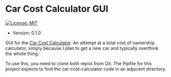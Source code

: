 # Car Cost Calculator GUI

[![License: MIT](https://img.shields.io/badge/License-MIT-yellow.svg)](https://opensource.org/licenses/MIT)

* Version: 0.1.0

GUI for the [Car Cost Calculator](https://github.com/DC23/car-cost-calculator).
An attempt at a total cost of ownership calculator, simply because I plan to get a new car and typically overthink the whole thing.

To use this, you need to clone both repos from Git.
The Pipfile for this project expects to find the car-cost-calculator code in an
adjacent directory.

